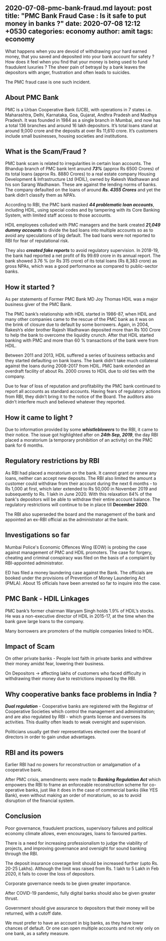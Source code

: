 2020-07-08-pmc-bank-fraud.md
layout: post
title: "PMC Bank Fraud Case : Is it safe to put money in banks ?"
date: 2020-07-08 12:12 +0530
categories: economy
author: amit
tags: economy
---

What happens when you are devoid of withdrawing your hard earned money, that you saved and deposited into your bank account for safety ? How does it feel when you find that your money is being used to fund fraudulent luxuries ? The sheer pain of betrayal by a bank leaves the depositors with anger, frustration and often leads to suicides. 

The PMC fraud case is one such incident. 

## About PMC Bank
PMC is a Urban Cooperative Bank (UCB), with operations in 7 states i.e. Maharashtra, Delhi, Karnataka, Goa, Gujarat, Andhra Pradesh and Madhya Pradesh. It was founded in 1984 as a single branch in Mumbai, and now has a total 136 branches and around 16 lakh depositors. It’s total loans stand at around 9,000 crore and the deposits at over Rs 11,610 crore.  It’s customers include small businesses, housing societies and institutions.

## What is the Scam/Fraud ?
PMC bank scam is related to irregularities in certain loan accounts. The Bhandup branch of PMC bank lent around ***73%*** (approx Rs 6500 Crores) of its total loans (approx Rs. 8880 Crores) to a real estate company Housing Development & Infrastructure Ltd (HDIL), owned by Rakesh Wadhawan and his son Sarang Wadhawan. These are against the lending norms of banks. The company defaulted on the loans of around ***Rs. 4355 Crores*** and yet the bank didn’t classify them as NPA’s. 

According to RBI, the PMC bank masked ***44 problematic loan accounts***, including HDIL, using special codes and by tampering with its Core Banking System, with limited staff access to those accounts. 

HDIL employees colluded with PMC managers and the bank created ***21,049 dummy accounts*** to divide the bad loans into multiple accounts so as to avoid any speculations of big default. The bad loans were not reported to RBI for fear of reputational risk. 

They also ***created fake reports*** to avoid regulatory supervision. In 2018-19, the bank had reported a net profit of Rs 99.69 crore in its annual report. The bank showed 3.76 % (or Rs 315 crore) of its total loans (Rs 8,383 crore) as gross NPAs, which was a good performance as compared to public-sector banks. 

## How it started ?
As per statements of Former PMC Bank MD Joy Thomas HDIL was a major business giver of the PMC Bank. 

The PMC bank’s relationship with HDIL started in 1986-87, when HDIL and many other companies came to the rescue of the PMC bank as it was on the brink of closure due to default by some borrowers. 
Again, in 2004, Rakesh’s elder brother Rajesh Wadhawan deposited more than Rs 100 Crore to help the bank to overcome the liquidity crunch. After that HDIL started banking with PMC and more than 60 % transactions of the bank were from HDIL.

Between 2011 and 2013, HDIL suffered a series of business setbacks and they started defaulting on bank loans. The bank didn’t take much collateral against the loans during 2008-2017 from HDIL. PMC bank extended an overdraft facility of about Rs. 2000 crores to HDIL due to old ties with the company. 

Due to fear of loss of reputation and profitability the PMC bank continued to report all accounts as standard accounts. Having fears of regulatory actions from RBI, they didn’t bring it to the notice of the Board. The auditors also didn’t interfere much and believed whatever they reported. 

## How it came to light ?
Due to information provided by some ***whistleblowers*** to the RBI, it came to their notice. The issue got highlighted after on ***24th Sep, 2019***, the day RBI placed a moratorium (a temporary prohibition of an activity) on the PMC bank for 6 months. 

## Regulatory restrictions by RBI
As RBI had placed a moratorium on the bank. It cannot grant or renew any loans, neither can accept new deposits. The RBI also limited the amount a customer could withdraw from their account during the next 6 months - to Rs 1,000 at first, which later extended to Rs 50,000 in November 2019 and subsequently to Rs. 1 lakh in June 2020. With this relaxation 84% of the bank's depositors will be able to withdraw their entire account balance. The regulatory restrictions will continue to be in place till **December 2020**. 

The RBI also superseded the board and the management of the bank and appointed an ex-RBI official as the administrator at the bank. 

## Investigations so far
Mumbai Police's Economic Offences Wing (EOW) is probing the case against management of PMC and HDIL promoters. The case for forgery, cheating and criminal conspiracy was filed on the basis of a complaint by RBI-appointed administrator.  

ED has filed a money laundering case against the Bank. The officials are booked under the provisions of Prevention of Money Laundering Act (PMLA).  About 15 officials have been arrested so far to inquire into the case.

## PMC Bank - HDIL Linkages
PMC bank’s former chairman Waryam Singh holds 1.9% of HDIL’s stocks. He was a non-executive director of HDIL in 2015-17, at the time when the bank gave large loans to the company. 

Many borrowers are promoters of the multiple companies linked to HDIL. 

## Impact of Scam
On other private banks - People lost faith in private banks and withdrew their money amidst fear, lowering their business. 

On Depositors → affecting lakhs of customers who faced difficulty in withdrawing their money due to restrictions imposed by the RBI. 

## Why cooperative banks face problems in India ?
***Dual regulation*** - Cooperative banks are registered with the Registrar of Cooperative Societies which control the management and administration; and are also regulated by RBI - which grants license and oversees its activities. This duality often leads to weak oversight and supervision. 

Politicians usually get their representatives elected over the board of directors in order to gain undue advantages. 

## RBI and its powers
Earlier RBI had no powers for reconstruction or amalgamation of a cooperative bank. 

After PMC crisis, amendments were made to ***Banking Regulation Act*** which empowers the RBI to frame an enforceable reconstruction scheme for co-operative banks, just like it does in the case of commercial banks (like YES Bank), even without making an order of moratorium, so as to avoid disruption of the financial system. 

## Conclusion 
Poor governance, fraudulent practices, supervisory failures and political economy climate allows, even encourages, loans to favoured parties. 

There is a need for increasing professionalism to judge the viability of projects, and improving governance and oversight for sound banking through the RBI. 

The deposit insurance coverage limit should be increased further (upto Rs. 20-25 Lakhs). Although the limit was raised from Rs. 1 lakh to 5 Lakh in Feb 2020, it fails to cover the loss of depositors. 

Corporate governance needs to be given greater importance. 

After COVID-19 pandemic, fully digital banks should also be given greater thrust.

Government should give assurance to depositors that their money will be returned, with a cutoff date.

We must prefer to have an account in big banks, as they have lower chances of default. Or one can open multiple accounts and not rely only on one bank, as a safety measure. 


